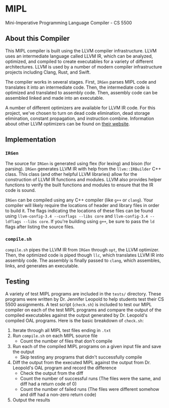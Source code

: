 MIPL
====

Mini-Imperative Programming Language Compiler - CS 5500

About this Compiler
-------------------

This MIPL compiler is built using the LLVM compiler
infrastructure. LLVM uses an intermediate language called LLVM IR,
which can be analyzed, optimized, and compiled to create executables
for a variety of different architectures. LLVM is used by a number of
modern compiler infrastructure projects including Clang, Rust, and
Swift.

The compiler works in several stages. First, ``IRGen`` parses MIPL
code and translates it into an intermediate code. Then, the
intermediate code is optimized and translated to assembly code. Then,
assembly code can be assembled linked and made into an executable.

A number of different optimizers are available for LLVM IR code. For
this project, we've chosen to turn on dead code elimination, dead
storage elimination, constant propagation, and instruction
combine. Information about other LLVM optimizers can be found on
[their website](http://llvm.org/docs/Passes.html).


Implementation
--------------

### ``IRGen``

The source for ``IRGen`` is generated using flex (for lexing) and bison
(for parsing). ``IRGen`` generates LLVM IR with help from the
``llvm::IRBuilder`` C++ class. This class (and other helpful LLVM
libraries) allow for the construction of LLVM IR functions and
modules. LLVM also provides helper functions to verify the built
functions and modules to ensure that the IR code is sound.

``IRGen`` can be compiled using any C++ compiler (like ``g++`` or
``clang``). Your compiler will likely require the locations of header
and library files in order to build it. The flags indicating the
locations of these files can be found using ``llvm-config-3.4
--cxxflags --libs core`` and ``llvm-config-3.4 --ldflags --libs
core``. If you're building using ``g++``, be sure to pass the ``ld``
flags after listing the source files.

### ``compile.sh``

``compile.sh`` pipes the LLVM IR from ``IRGen`` through ``opt``, the
LLVM optimizer. Then, the optimized code is piped though ``llc``,
which translates LLVM IR into assembly code. The assembly is finally
passed to ``clang``, which assembles, links, and generates an
executable.


Testing
-------

A variety of test MIPL programs are included in the ``tests/``
directory. These programs were written by Dr. Jennifer Leopold to help
students test their CS 5500 assignments. A test script (``check.sh``)
is included to test our MIPL compiler on each of the test MIPL
programs and compare the output of the compiled executables against
the output generated by Dr. Leopold's compiled OAL programs. Here is
the basic breakdown of ``check.sh``:

1. Iterate through all MIPL test files ending in ``.txt``
2. Run ``compile.sh`` on each MIPL source file
   - Count the number of files that don't compile
3. Run each of the compiled MIPL programs on a given input file and
   save the output
   - Skip testing any programs that didn't successfully compile
4. Diff the output from the executed MIPL against the output from
   Dr. Leopold's OAL program and record the difference
   - Check the output from the diff
   - Count the number of successful runs (The files were the same,
     and diff had a return code of 0)
   - Count the number of failed runs (The files were different somehow
     and diff had a non-zero return code)
5. Output the results


<!-- LocalWords: LLVM MIPL executables IRGen optimizers -->
